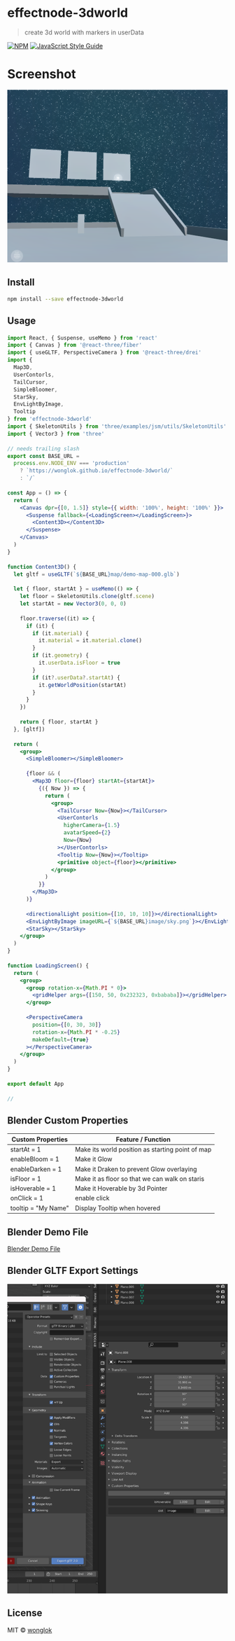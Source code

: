 # effectnode-3dworld

> create 3d world with markers in userData

[![NPM](https://img.shields.io/npm/v/effectnode-3dworld.svg)](https://www.npmjs.com/package/effectnode-3dworld) [![JavaScript Style Guide](https://img.shields.io/badge/code_style-standard-brightgreen.svg)](https://standardjs.com)

# Screenshot

![Demo](https://github.com/wonglok/effectnode-3dworld/blob/master/demo-screenshots/3dworld.png?raw=true)

## Install

```bash
npm install --save effectnode-3dworld
```

## Usage

```jsx
import React, { Suspense, useMemo } from 'react'
import { Canvas } from '@react-three/fiber'
import { useGLTF, PerspectiveCamera } from '@react-three/drei'
import {
  Map3D,
  UserContorls,
  TailCursor,
  SimpleBloomer,
  StarSky,
  EnvLightByImage,
  Tooltip
} from 'effectnode-3dworld'
import { SkeletonUtils } from 'three/examples/jsm/utils/SkeletonUtils'
import { Vector3 } from 'three'

// needs trailing slash
export const BASE_URL =
  process.env.NODE_ENV === 'production'
    ? `https://wonglok.github.io/effectnode-3dworld/`
    : `/`

const App = () => {
  return (
    <Canvas dpr={[0, 1.5]} style={{ width: '100%', height: '100%' }}>
      <Suspense fallback={<LoadingScreen></LoadingScreen>}>
        <Content3D></Content3D>
      </Suspense>
    </Canvas>
  )
}

function Content3D() {
  let gltf = useGLTF(`${BASE_URL}map/demo-map-000.glb`)

  let { floor, startAt } = useMemo(() => {
    let floor = SkeletonUtils.clone(gltf.scene)
    let startAt = new Vector3(0, 0, 0)

    floor.traverse((it) => {
      if (it) {
        if (it.material) {
          it.material = it.material.clone()
        }
        if (it.geometry) {
          it.userData.isFloor = true
        }
        if (it?.userData?.startAt) {
          it.getWorldPosition(startAt)
        }
      }
    })

    return { floor, startAt }
  }, [gltf])

  return (
    <group>
      <SimpleBloomer></SimpleBloomer>

      {floor && (
        <Map3D floor={floor} startAt={startAt}>
          {({ Now }) => {
            return (
              <group>
                <TailCursor Now={Now}></TailCursor>
                <UserContorls
                  higherCamera={1.5}
                  avatarSpeed={2}
                  Now={Now}
                ></UserContorls>
                <Tooltip Now={Now}></Tooltip>
                <primitive object={floor}></primitive>
              </group>
            )
          }}
        </Map3D>
      )}

      <directionalLight position={[10, 10, 10]}></directionalLight>
      <EnvLightByImage imageURL={`${BASE_URL}image/sky.png`}></EnvLightByImage>
      <StarSky></StarSky>
    </group>
  )
}

function LoadingScreen() {
  return (
    <group>
      <group rotation-x={Math.PI * 0}>
        <gridHelper args={[150, 50, 0x232323, 0xbababa]}></gridHelper>
      </group>

      <PerspectiveCamera
        position={[0, 30, 30]}
        rotation-x={Math.PI * -0.25}
        makeDefault={true}
      ></PerspectiveCamera>
    </group>
  )
}

export default App

//
```

## Blender Custom Properties

| Custom Properties   | Feature / Function                               |
| ------------------- | ------------------------------------------------ |
| startAt = 1         | Make its world position as starting point of map |
| enableBloom = 1     | Make it Glow                                     |
| enableDarken = 1    | Make it Draken to prevent Glow overlaying        |
| isFloor = 1         | Make it as floor so that we can walk on staris   |
| isHoverable = 1     | Make it Hoverable by 3d Pointer                  |
| onClick = 1         | enable click                                     |
| tooltip = "My Name" | Display Tooltip when hovered                     |

## Blender Demo File

[Blender Demo File](https://github.com/wonglok/effectnode-3dworld/tree/master/demo-files/demomap.blend)

## Blender GLTF Export Settings

![Export Blender GLTF](https://github.com/wonglok/effectnode-3dworld/blob/master/demo-screenshots/export-settings.png?raw=true)

## License

MIT © [wonglok](https://github.com/wonglok)
